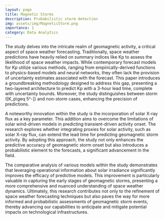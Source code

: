 ```yaml
---
layout: page
title: Magnetic Storms
description: Probabilistic storm detection
img: assets/img/MagneticStorm.png
importance: 1
category: Data Analytics
---
```


The study delves into the intricate realm of geomagnetic activity, a critical aspect of space weather forecasting. Traditionally, space weather predictions have heavily relied on summary indices like Kp to assess the likelihood of space weather impacts. While contemporary forecast models for Kp utilize various methods, ranging from empirically-derived functions to physics-based models and neural networks, they often lack the provision of uncertainty estimates associated with the forecast. This paper introduces a groundbreaking methodology designed to address this gap, presenting a two-layered architecture to predict Kp with a 3-hour lead time, complete with uncertainty bounds. Moreover, the study distinguishes between storm (\[K_p\geq 5^-]\) and non-storm cases, enhancing the precision of predictions.

A noteworthy innovation within the study is the incorporation of solar X-ray flux as a key parameter. This addition aims to overcome the limitations of solar wind-driven models in predicting transient-driven activity onset. The research explores whether integrating proxies for solar activity, such as solar X-ray flux, can extend the lead time for predicting geomagnetic storm activity. By adopting this approach, the study not only enhances the predictive accuracy of geomagnetic storm onset but also introduces a probabilistic element to the forecasts, a significant advancement in the field.

The comparative analysis of various models within the study demonstrates that leveraging operational information about solar irradiance significantly improves the efficacy of predictive models. This improvement is particularly valuable in capturing the early stages of geomagnetic storms, presenting a more comprehensive and nuanced understanding of space weather dynamics. Ultimately, this research contributes not only to the refinement of space weather forecasting techniques but also paves the way for more informed and probabilistic assessments of geomagnetic storm events, thereby advancing our capabilities to anticipate and mitigate potential impacts on technological infrastructures.